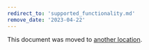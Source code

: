 ```yaml
---
redirect_to: 'supported_functionality.md'
remove_date: '2023-04-22'
---
```


This document was moved to [another location](supported_functionality.md).

<!-- This redirect file can be deleted after <2023-04-22>. -->
<!-- Redirects that point to other docs in the same project expire in three months. -->
<!-- Redirects that point to docs in a different project or site (for example, link is not relative and starts with `https:`) expire in one year. -->
<!-- Before deletion, see: https://docs.gitlab.com/ee/development/documentation/redirects.html -->
